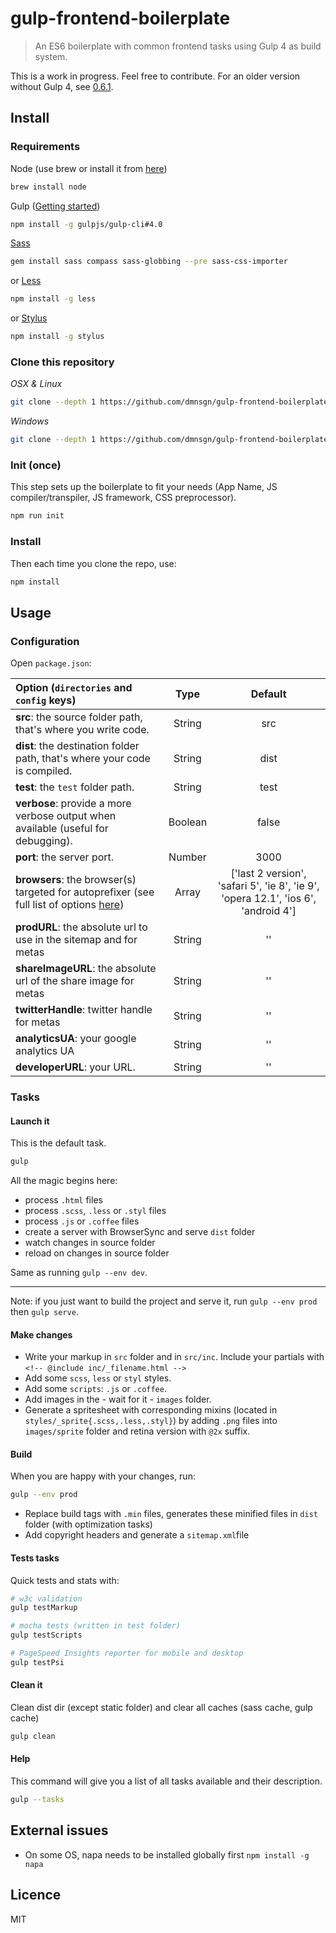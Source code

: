 gulp-frontend-boilerplate
=========================

> An ES6 boilerplate with common frontend tasks using Gulp 4 as build system.

This is a work in progress. Feel free to contribute. For an older version without Gulp 4, see [0.6.1](https://github.com/dmnsgn/gulp-frontend-boilerplate/releases/tag/0.6.1).


## Install
### Requirements

Node (use brew or install it from [here](http://nodejs.org/download/))

```bash
brew install node
```

Gulp ([Getting started](https://github.com/gulpjs/gulp/blob/master/docs/getting-started.md#getting-started))

```bash
npm install -g gulpjs/gulp-cli#4.0
```

[Sass](http://sass-lang.com/)

```bash
gem install sass compass sass-globbing --pre sass-css-importer
```

or [Less](http://lesscss.org/)

```bash
npm install -g less
```

or [Stylus](https://learnboost.github.io/stylus/)

```bash
npm install -g stylus
```

### Clone this repository

*OSX & Linux*

```bash
git clone --depth 1 https://github.com/dmnsgn/gulp-frontend-boilerplate.git && cd gulp-frontend-boilerplate && rm -rf .git
```

*Windows*

```bash
git clone --depth 1 https://github.com/dmnsgn/gulp-frontend-boilerplate.git && cd gulp-frontend-boilerplate && rd /s /q .git
```

### Init (once)

This step sets up the boilerplate to fit your needs (App Name, JS compiler/transpiler, JS framework, CSS preprocessor).

```bash
npm run init
```

### Install

Then each time you clone the repo, use:

```bash
npm install
```

## Usage

### Configuration

Open `package.json`:

|Option (`directories` and `config` keys)|Type|Default
|:---------|:---------:|:----------:|
|**src**: the source folder path, that's where you write code.|String|src|
|**dist**: the destination folder path, that's where your code is compiled.|String|dist|
|**test**: the `test` folder path.|String|test|
|**verbose**: provide a more verbose output when available (useful for debugging).|Boolean|false|
|**port**: the server port.|Number|3000|
|**browsers**: the browser(s) targeted for autoprefixer (see full list of options [here](https://github.com/ai/autoprefixer#browsers))|Array|['last 2 version', 'safari 5', 'ie 8', 'ie 9', 'opera 12.1', 'ios 6', 'android 4']|
|**prodURL**: the absolute url to use in the sitemap and for metas|String|''|
|**shareImageURL**: the absolute url of the share image for metas|String|''|
|**twitterHandle**: twitter handle for metas|String|''|
|**analyticsUA**: your google analytics UA|String|''|
|**developerURL**: your URL.|String|''|

### Tasks

#### Launch it

This is the default task.

```bash
gulp
```
All the magic begins here:

* process `.html` files
* process `.scss`, `.less` or `.styl` files
* process `.js` or `.coffee` files
* create a server with BrowserSync and serve `dist` folder
* watch changes in source folder
* reload on changes in source folder

Same as running `gulp --env dev`.

---
Note: if you just want to build the project and serve it, run `gulp --env prod` then `gulp serve`.


#### Make changes

 * Write your markup in `src` folder and in `src/inc`. Include your partials with `<!-- @include inc/_filename.html -->`
 * Add some `scss`, `less` or `styl` styles.
 * Add some `scripts`: `.js` or `.coffee`.
 * Add images in the - wait for it - `images` folder.
 * Generate a spritesheet with corresponding mixins (located in `styles/_sprite{.scss,.less,.styl}`) by adding `.png` files into `images/sprite` folder and retina version with `@2x` suffix.

#### Build

When you are happy with your changes, run:

```bash
gulp --env prod
```

* Replace build tags with `.min` files, generates these minified files in `dist` folder (with optimization tasks)
* Add copyright headers and generate a `sitemap.xml`file

#### Tests tasks

Quick tests and stats with:

```bash
# w3c validation
gulp testMarkup

# mocha tests (written in test folder)
gulp testScripts

# PageSpeed Insights reporter for mobile and desktop
gulp testPsi
```

#### Clean it

Clean dist dir (except static folder) and clear all caches (sass cache, gulp cache)

```bash
gulp clean
```
#### Help

This command will give you a list of all tasks available and their description.

```bash
gulp --tasks
```

## External issues

* On some OS, napa needs to be installed globally first `npm install -g napa`

## Licence

MIT
